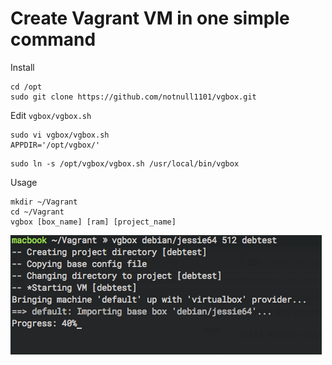 # Create Vagrant VM in one simple command

Install

```
cd /opt
sudo git clone https://github.com/notnull1101/vgbox.git
```

Edit `vgbox/vgbox.sh` 

```
sudo vi vgbox/vgbox.sh
APPDIR='/opt/vgbox/'
```

```
sudo ln -s /opt/vgbox/vgbox.sh /usr/local/bin/vgbox
```
Usage 

```
mkdir ~/Vagrant
cd ~/Vagrant
vgbox [box_name] [ram] [project_name]
```
![screenshot](https://raw.githubusercontent.com/notnull1101/vgbox/master/img/img01.png)





